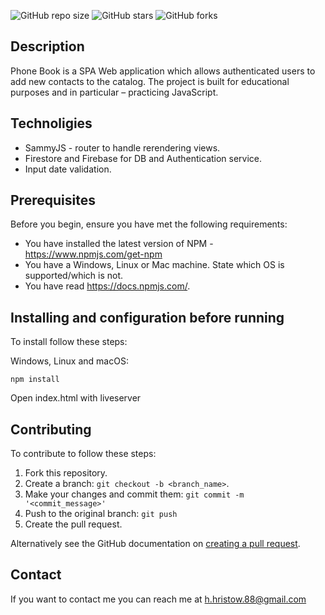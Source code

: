 ![GitHub repo size](https://img.shields.io/github/repo-size/retry2z/Phonebook-Workshop)
![GitHub stars](https://img.shields.io/github/stars/retry2z/Phonebook-Workshop?style=social)
![GitHub forks](https://img.shields.io/github/forks/retry2z/Phonebook-Workshop?style=social)

## Description

Phone Book is a SPA Web application which allows authenticated users to add new contacts to the catalog.
The project is built for educational purposes and in particular – practicing JavaScript.

## Technoligies

- SammyJS - router to handle rerendering views.
- Firestore and Firebase for DB and Authentication service.
- Input date validation.


## Prerequisites

Before you begin, ensure you have met the following requirements:
* You have installed the latest version of NPM - https://www.npmjs.com/get-npm
* You have a Windows, Linux or Mac machine. State which OS is supported/which is not.
* You have read https://docs.npmjs.com/.

## Installing and configuration before running

To install follow these steps:

Windows, Linux and macOS:
```
npm install
```

Open index.html with liveserver


## Contributing

To contribute to follow these steps:

1. Fork this repository.
2. Create a branch: `git checkout -b <branch_name>`.
3. Make your changes and commit them: `git commit -m '<commit_message>'`
4. Push to the original branch: `git push`
5. Create the pull request.

Alternatively see the GitHub documentation on [creating a pull request](https://help.github.com/en/github/collaborating-with-issues-and-pull-requests/creating-a-pull-request).

## Contact

If you want to contact me you can reach me at h.hristow.88@gmail.com

